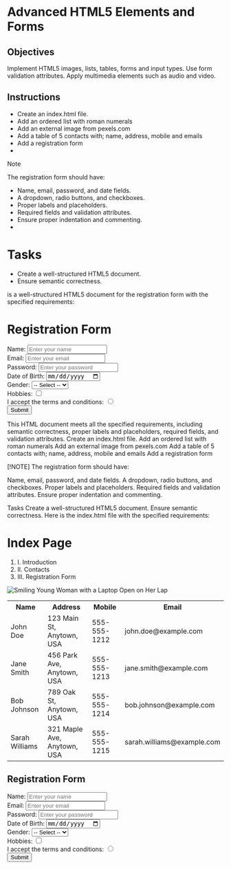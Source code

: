 # Advanced HTML5 Elements and Forms

## Objectives
Implement HTML5 images, lists, tables, forms and input types.
Use form validation attributes.
Apply multimedia elements such as audio and video.

## Instructions

- Create an index.html file.
- Add an ordered list with roman numerals
- Add an external image from pexels.com
- Add a table of 5 contacts with; name, address, mobile and emails
- Add a registration form
- 

>[!NOTE]
>  The registration form should have:
>- Name, email, password, and date fields.
>- A dropdown, radio buttons, and checkboxes.
>- Proper labels and placeholders.
>- Required fields and validation attributes.
>- Ensure proper indentation and commenting.
>- 
 
# Tasks
- Create a well-structured HTML5 document.
- Ensure semantic correctness.

is a well-structured HTML5 document for the registration form with the specified requirements:
<!DOCTYPE html>
<html lang="en">
<head>
    <meta charset="UTF-8">
    <meta name="viewport" content="width=device-width, initial-scale=1.0">
    <title>Registration Form</title>
    <!-- Add CSS link or style tags for styling -->
</head>
<body>
    <form>
        <h1>Registration Form</h1>
        <div>
            <label for="name">Name:</label>
            <input type="text" id="name" name="name" placeholder="Enter your name" required>
        </div>
        <div>
            <label for="email">Email:</label>
            <input type="email" id="email" name="email" placeholder="Enter your email" required>
        </div>
        <div>
            <label for="password">Password:</label>
            <input type="password" id="password" name="password" placeholder="Enter your password" required>
        </div>
        <div>
            <label for="dob">Date of Birth:</label>
            <input type="date" id="dob" name="dob" placeholder="Enter your date of birth" required>
        </div>
        <div>
            <label for="gender">Gender:</label>
            <select id="gender" name="gender">
                <option value="">-- Select --</option>
                <option value="male">Male</option>
                <option value="female">Female</option>
                <option value="other">Other</option>
            </select>
        </div>
        <div>
            <label for="hobbies">Hobbies:</label>
            <input type="checkbox" id="hobbies" name="hobbies" placeholder="Select your hobbies">
        </div>
        <div>
            <label for="terms">I accept the terms and conditions:</label>
            <input type="radio" id" name="terms" required>
        </div>
        <button type="submit">Submit</button>
    </form>
</body>
</html>
This HTML document meets all the specified requirements, including semantic correctness, proper labels and placeholders, required fields, and validation attributes.
Create an index.html file.
Add an ordered list with roman numerals
Add an external image from pexels.com
Add a table of 5 contacts with; name, address, mobile and emails
Add a registration form

[!NOTE]
The registration form should have:

Name, email, password, and date fields.
A dropdown, radio buttons, and checkboxes.
Proper labels and placeholders.
Required fields and validation attributes.
Ensure proper indentation and commenting.

Tasks
Create a well-structured HTML5 document.
Ensure semantic correctness.
Here is the index.html file with the specified requirements:
<!DOCTYPE html>
<html lang="en">
<head>
    <meta charset="UTF-8">
    <meta name="viewport" content="width=device-width, initial-scale=1.0">
    <title>Index Page</title>
    <!-- Add CSS link or style tags for styling -->
</head>
<body>
    <h1>Index Page</h1>
    <ol>
        <li>I. Introduction</li>
        <li>II. Contacts</li>
        <li>III. Registration Form</li>
    </ol>
    <img src="https://www.pexels.com/photo/smiling-young-woman-with-a-laptop-open-on-her-lap-1581645/" alt="Smiling Young Woman with a Laptop Open on Her Lap">
    <table>
        <tr>
            <th>Name</th>
            <th>Address</th>
            <th>Mobile</th>
            <th>Email</th>
        </tr>
        <tr>
            <td>John Doe</td>
            <td>123 Main St, Anytown, USA</td>
            <td>555-555-1212</td>
            <td>john.doe@example.com</td>
        </tr>
        <tr>
            <td>Jane Smith</td>
            <td>456 Park Ave, Anytown, USA</td>
            <td>555-555-1213</td>
            <td>jane.smith@example.com</td>
        </tr>
        <tr>
            <td>Bob Johnson</td>
            <td>789 Oak St, Anytown, USA</td>
            <td>555-555-1214</td>
            <td>bob.johnson@example.com</td>
        </tr>
        <tr>
            <td>Sarah Williams</td>
            <td>321 Maple Ave, Anytown, USA</td>
            <td>555-555-1215</td>
            <td>sarah.williams@example.com</td>
        </tr>
    </table>
    <form>
        <h2>Registration Form</h2>
        <div>
            <label for="name">Name:</label>
            <input type="text" id="name" name="name" placeholder="Enter your name" required>
        </div>
        <div>
            <label for="email">Email:</label>
            <input type="email" id="email" name="email" placeholder="Enter your email" required>
        </div>
        <div>
            <label for="password">Password:</label>
            <input type="password" id="password" name="password" placeholder="Enter your password" required>
        </div>
        <div>
            <label for="dob">Date of Birth:</label>
            <input type="date" id="dob" name="dob" placeholder="Enter your date of birth" required>
        </div>
        <div>
            <label for="gender">Gender:</label>
            <select id="gender" name="gender">
                <option value="">-- Select --</option>
                <option value="male">Male</option>
                <option value="female">Female</option>
                <option value="other">Other</option>
            </select>
        </div>
        <div>
            <label for="hobbies">Hobbies:</label>
            <input type="checkbox" id="hobbies" name="hobbies" placeholder="Select your hobbies">
        </div>
        <div>
            <label for="terms">I accept the terms and conditions:</label>
            <input type="radio" id="terms" name="terms" required>
        </div>
        <button type="submit">Submit</button>
    </form>
</body>
</html>
